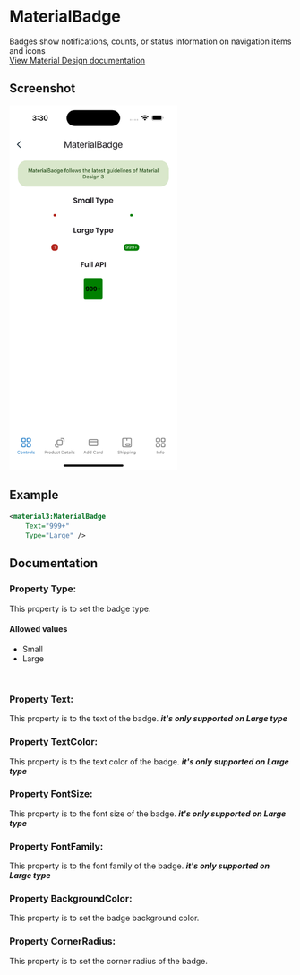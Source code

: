 # MaterialBadge
Badges show notifications, counts, or status information on navigation items and icons
<br/>
[View Material Design documentation](https://m3.material.io/components/badges/overview)

## Screenshot
<img src="screenshots/badge.png" width="300">

## Example
```XML
<material3:MaterialBadge 
    Text="999+"
    Type="Large" />
```

## Documentation

### Property Type:
This property is to set the badge type.
<br/>

#### Allowed values
- Small
- Large
<br/>

### Property Text:
This property is to the text of the badge. ***it's only supported on Large type***
<br/>

### Property TextColor:
This property is to the text color of the badge. ***it's only supported on Large type***
<br/>

### Property FontSize:
This property is to the font size of the badge. ***it's only supported on Large type***
<br/>

### Property FontFamily:
This property is to the font family of the badge. ***it's only supported on Large type***
<br/>

### Property BackgroundColor:
This property is to set the badge background color.
<br/>

### Property CornerRadius:
This property is to set the corner radius of the badge.
<br/>